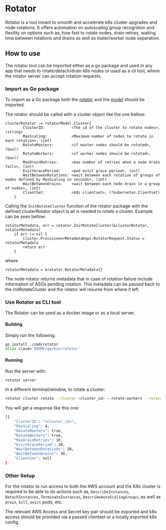 # Rotator 

Rotator is a tool meant to smooth and accelerate k8s cluster upgrades and node rotations. It offers automation on autoscaling group recognition and flexility on options such as, how fast to rotate nodes, drain retries, waiting time between rotations and drains as well as mater/worker node separation. 

## How to use

The rotator tool can be imported either as a go package and used in any app that needs to rotate/detach/drain k8s nodes or used as a cli tool, where the rotator server can accept rotation requests.

### Import as Go package

To import as a Go package both the [rotator]("github.com/mattermost/rotator/rotator") and the [model]("github.com/mattermost/rotator/model") should be imported. 

The rotator should be called with a cluster object like the one bellow:

```golang
clusterRotator := rotatorModel.Cluster{
		ClusterID:            <The id of the cluster to rotate nodes>, (string)
		MaxScaling:           <Maximum number of nodes to rotate in each rotation>, (int)
		RotateMasters:        <if master nodes should be rotated>, (bool)
		RotateWorkers:        <if worker nodes should be rotated>, (bool)
		MaxDrainRetries:      <max number of retries when a node drain fails>, (int)
		EvictGracePeriod:     <pod evict grace period>, (int)
		WaitBetweenRotations: <wait between each rotation of groups of nodes defined by MaxScaling in seconds>, (int)
		WaitBetweenDrains:    <wait between each node drain in a group of nodes>, (int)
		ClientSet:            <k8s clientset>, (*kubernetes.Clientset)
	}
```

Calling the `InitRotateCluster` function of the rotator package with the defined clusterRotator object is all is needed to rotate a cluster. Example can be seen bellow:

```golang
rotatorMetadata, err = rotator.InitRotateCluster(&clusterRotator, rotatorMetadata)
	if err != nil {
		cluster.ProvisionerMetadataKops.RotatorRequest.Status = rotatorMetadata
		return err
	}
```

where 

```golang
rotatorMetadata = &rotator.RotatorMetadata{}
```

The node rotator returns metadata that in case of rotation failure include information of ASGs pending rotation. This metadata can be passed back to the InitRotateCluster and the rotator will resume from where it left. 


### Use Rotator as CLI tool

The Rotator can be used as a docker image or as a local server. 

#### Building

Simply run the following:

```bash
go install ./cmd/rotator
alias cloud='$HOME/go/bin/rotator'
```

#### Running

Run the server with:

```bash
rotator server
```

In a different terminal/window, to rotate a cluster:
```bash
rotator cluster rotate --cluster <cluster_id> --rotate-workers --rotate-masters --wait-between-rotations 30 --wait-between-drains 60 --max-scaling 4 --evict-grace-period 30
```

You will get a response like this one:
```bash
[{
    "ClusterID": "<cluster_id>",
    "MaxScaling": 4,
    "RotateMasters": true,
    "RotateWorkers": true,
    "MaxDrainRetries": 10,
    "EvictGracePeriod": 30,
    "WaitBetweenRotations": 30,
    "WaitBetweenDrains": 30,
    "ClientSet": null
}
```

### Other Setup

For the rotator to run access to both the AWS account and the K8s cluster is required to be able to do actions such as, `DescribeInstances`, `DetachInstances`, `TerminateInstances`, `DescribeAutoScalingGroups`, as well as `drain`, `kill`, `evict` pods, etc.

The relevant AWS Access and Secret key pair should be exported and k8s access should be provided via a passed clientset or a locally exported k8s config. 
